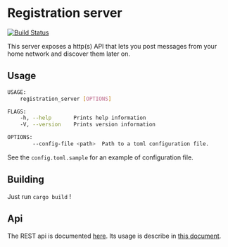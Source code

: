 # Registration server

[![Build Status](https://travis-ci.org/moziot/registration_server.svg?branch=master)](https://travis-ci.org/moziot/registration_server)

This server exposes a http(s) API that lets you post messages from your home network and discover them later on.

## Usage

```bash
USAGE:
    registration_server [OPTIONS]

FLAGS:
    -h, --help       Prints help information
    -V, --version    Prints version information

OPTIONS:
        --config-file <path>  Path to a toml configuration file.
```

See the `config.toml.sample` for an example of configuration file.


## Building

Just run `cargo build` !

## Api

The REST api is documented [here](api.md). Its usage is describe in [this document](flow.md).
